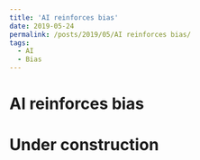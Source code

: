 ```yaml
---
title: 'AI reinforces bias'
date: 2019-05-24
permalink: /posts/2019/05/AI reinforces bias/
tags:
  - AI
  - Bias
---
```


AI reinforces bias
==================

Under construction
==================

